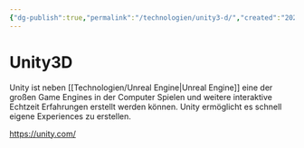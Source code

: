 ```yaml
---
{"dg-publish":true,"permalink":"/technologien/unity3-d/","created":"2025-05-25T12:48:37.293+02:00","updated":"2025-05-25T13:32:54.440+02:00"}
---
```


# Unity3D

Unity ist neben [[Technologien/Unreal Engine\|Unreal Engine]] eine der großen Game Engines in der Computer Spielen und weitere interaktive Echtzeit Erfahrungen erstellt werden können. Unity ermöglicht es schnell eigene Experiences zu erstellen.

https://unity.com/